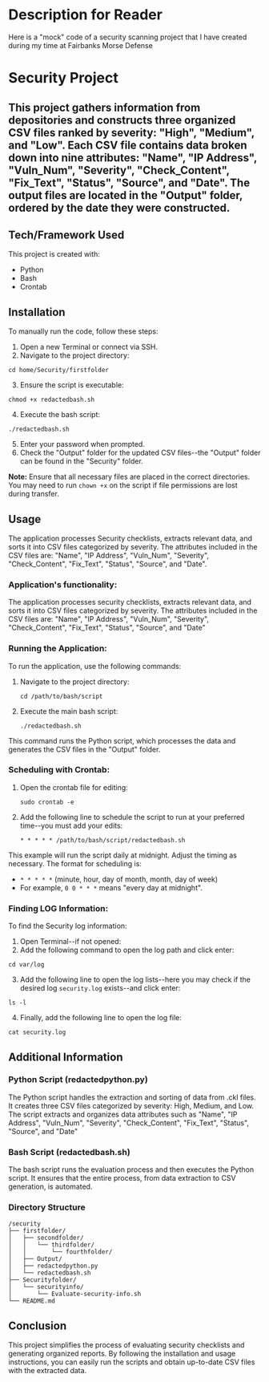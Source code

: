 # Description for Reader
Here is a "mock" code of a security scanning project that I have created during my time at Fairbanks Morse Defense

# Security Project

This project gathers information from depositories and constructs three organized CSV files ranked by severity: "High", "Medium", and "Low". Each CSV file contains data broken down into nine attributes: "Name", "IP Address", "Vuln_Num", "Severity", "Check_Content", "Fix_Text", "Status", "Source", and "Date". The output files are located in the "Output" folder, ordered by the date they were constructed.
------

## Tech/Framework Used

This project is created with:

- Python
- Bash
- Crontab

## Installation

To manually run the code, follow these steps:
1. Open a new Terminal or connect via SSH.
2. Navigate to the project directory: 
```
cd home/Security/firstfolder
```
3. Ensure the script is executable: 
```
chmod +x redactedbash.sh
```
4. Execute the bash script: 
```
./redactedbash.sh
```
5. Enter your password when prompted.
6. Check the "Output" folder for the updated CSV files--the "Output" folder can be found in the "Security" folder.

**Note:** Ensure that all necessary files are placed in the correct directories. You may need to run `chown +x` on the script if file permissions are lost during transfer.

## Usage

The application processes Security checklists, extracts relevant data, and sorts it into CSV files categorized by severity. The attributes included in the CSV files are: "Name", "IP Address", "Vuln_Num", "Severity", "Check_Content", "Fix_Text", "Status", "Source", and "Date".

### Application's functionality:

The application processes security checklists, extracts relevant data, and sorts it into CSV files categorized by severity. The attributes included in the CSV files are: "Name", "IP Address", "Vuln_Num", "Severity", "Check_Content", "Fix_Text", "Status", "Source", and "Date"

### Running the Application:

To run the application, use the following commands:
1. Navigate to the project directory:
   ```
   cd /path/to/bash/script
   ```
2. Execute the main bash script:
   ```
   ./redactedbash.sh
   ```
This command runs the Python script, which processes the data and generates the CSV files in the "Output" folder.

### Scheduling with Crontab:

1. Open the crontab file for editing:
   ```
   sudo crontab -e
   ```
2. Add the following line to schedule the script to run at your preferred time--you must add your edits:
   ```
   * * * * * /path/to/bash/script/redactedbash.sh
   ```
This example will run the script daily at midnight. Adjust the timing as necessary. The format for scheduling is:
- `* * * * *` (minute, hour, day of month, month, day of week)
- For example, `0 0 * * *` means "every day at midnight".

### Finding LOG Information:

To find the Security log information:

1. Open Terminal--if not opened:
2. Add the following command to open the log path and click enter:
```
cd var/log 
```
3. Add the following line to open the log lists--here you may check if the desired log `security.log` exists--and click enter:
``` 
ls -l
```
4. Finally, add the following line to open the log file:
```
cat security.log
```

## Additional Information

### Python Script (redactedpython.py)

The Python script handles the extraction and sorting of data from .ckl files. It creates three CSV files categorized by severity: High, Medium, and Low. The script extracts and organizes data attributes such as "Name", "IP Address", "Vuln_Num", "Severity", "Check_Content", "Fix_Text", "Status", "Source", and "Date"

### Bash Script (redactedbash.sh)

The bash script runs the evaluation process and then executes the Python script. It ensures that the entire process, from data extraction to CSV generation, is automated.

### Directory Structure

```
/security
├── firstfolder/
│   ├── secondfolder/
│   │   └── thirdfolder/
│   │       └── fourthfolder/
│   ├── Output/
│   ├── redactedpython.py
│   └── redactedbash.sh
├── Securityfolder/
│   └── securityinfo/
│       └── Evaluate-security-info.sh
└── README.md
```

## Conclusion

This project simplifies the process of evaluating security checklists and generating organized reports. By following the installation and usage instructions, you can easily run the scripts and obtain up-to-date CSV files with the extracted data. 
